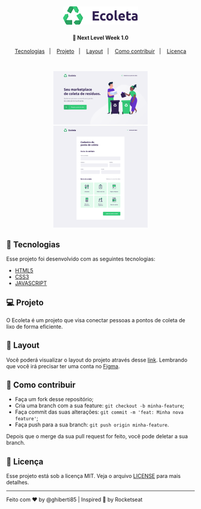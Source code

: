 <h1 align="center">
    <img alt="DevRadar" title="#delicinha" src="assets/logo.svg" width="200px" />
</h1>

<h4 align="center">
  🚀 Next Level Week 1.0
</h4>


<p align="center">
  <a href="#rocket-tecnologias">Tecnologias</a>&nbsp;&nbsp;&nbsp;|&nbsp;&nbsp;&nbsp;
  <a href="#-projeto">Projeto</a>&nbsp;&nbsp;&nbsp;|&nbsp;&nbsp;&nbsp;
  <a href="#-layout">Layout</a>&nbsp;&nbsp;&nbsp;|&nbsp;&nbsp;&nbsp;
  <a href="#-como-contribuir">Como contribuir</a>&nbsp;&nbsp;&nbsp;|&nbsp;&nbsp;&nbsp;
  <a href="#memo-licença">Licença</a>
</p>

<br>

<p align="center">
  <img alt="Ecoleta" src="assets/Home.svg" width="50%">
  <img alt="Ecoleta" src="assets/Cadastro.svg" width="50%">
</p>

## :rocket: Tecnologias

Esse projeto foi desenvolvido com as seguintes tecnologias:

- [HTML5](https://devdocs.io/html/)
- [CSS3](https://devdocs.io/css/)
- [JAVASCRIPT](https://devdocs.io/javascript/)

## 💻 Projeto

O Ecoleta é um projeto que visa conectar pessoas a pontos de coleta de lixo de forma eficiente.

## 🔖 Layout

Você poderá visualizar o layout do projeto através desse [link](https://www.figma.com/file/Byw4X5etg8VCmezueyhzkC/Ecoleta-(Starter)). Lembrando que você irá precisar ter uma conta no [Figma](http://figma.com/).

## 🤔 Como contribuir

- Faça um fork desse repositório;
- Cria uma branch com a sua feature: `git checkout -b minha-feature`;
- Faça commit das suas alterações: `git commit -m 'feat: Minha nova feature'`;
- Faça push para a sua branch: `git push origin minha-feature`.

Depois que o merge da sua pull request for feito, você pode deletar a sua branch.

## :memo: Licença

Esse projeto está sob a licença MIT. Veja o arquivo [LICENSE](LICENSE.md) para mais detalhes.

---

Feito com ♥ by @ghiberti85 | Inspired 🚀 by Rocketseat

